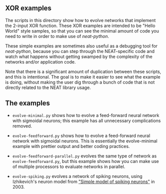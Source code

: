 ## XOR examples ##

The scripts in this directory show how to evolve networks that implement the 2-input XOR function.  These XOR examples
are intended to be "Hello World" style samples, so that you can see the minimal amount of code you need to write in order
to make use of *neat-python*. 

These simple examples are sometimes also useful as a debugging tool for *neat-python*, because you can step through the 
NEAT-specific code and watch what happens without getting swamped by the complexity of the networks and/or application code.

Note that there is a significant amount of duplication between these scripts, and this is intentional.  The goal is to 
make it easier to see what the example is doing, without making the user dig through a bunch of code that is not 
directly related to the NEAT library usage.

## The examples ##

* `evolve-minimal.py` shows how to evolve a feed-forward neural network with sigmoidal neurons; this example has all 
unnecessary complications removed. 

* `evolve-feedforward.py` shows how to evolve a feed-forward neural network with sigmoidal neurons. This is
essentially the evolve-minimal example with prettier output and better coding practices.  

* `evolve-feedforward-parallel.py` evolves the same type of network as `evolve-feedforward.py`, but this example shows
    how you can make use of multiple processors to evaluate networks in parallel.  

* `evolve-spiking.py` evolves a network of spiking neurons, using Izhikevich's neuron model from ["Simple model of spiking 
neurons"](http://www.dis.uniroma1.it/~gori/Sito_GG/Modellistica_files/2003%20Net.pdf) in 2003.